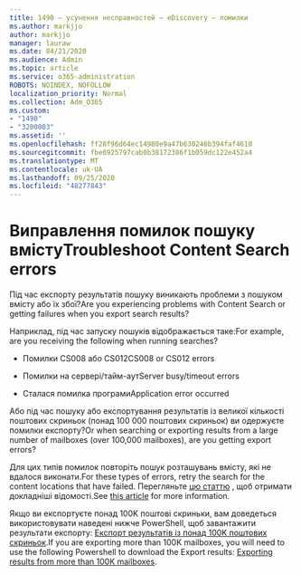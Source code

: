 ```yaml
---
title: 1490 – усунення несправностей – eDiscovery – помилки
ms.author: markjjo
author: markjjo
manager: lauraw
ms.date: 04/21/2020
ms.audience: Admin
ms.topic: article
ms.service: o365-administration
ROBOTS: NOINDEX, NOFOLLOW
localization_priority: Normal
ms.collection: Adm_O365
ms.custom:
- "1490"
- "3200003"
ms.assetid: ''
ms.openlocfilehash: ff28f96d64ec14980e9a47b630246b394faf4610
ms.sourcegitcommit: fbe6925797cab0b38172386f1b059dc122e452a4
ms.translationtype: MT
ms.contentlocale: uk-UA
ms.lasthandoff: 09/25/2020
ms.locfileid: "48277843"
---
```

# <a name="troubleshoot-content-search-errors"></a><span data-ttu-id="1a024-102">Виправлення помилок пошуку вмісту</span><span class="sxs-lookup"><span data-stu-id="1a024-102">Troubleshoot Content Search errors</span></span>

<span data-ttu-id="1a024-103">Під час експорту результатів пошуку виникають проблеми з пошуком вмісту або їх збої?</span><span class="sxs-lookup"><span data-stu-id="1a024-103">Are you experiencing problems with Content Search or getting failures when you export search results?</span></span>

<span data-ttu-id="1a024-104">Наприклад, під час запуску пошуків відображається таке:</span><span class="sxs-lookup"><span data-stu-id="1a024-104">For example, are you receiving the following when running searches?</span></span>

- <span data-ttu-id="1a024-105">Помилки CS008 або CS012</span><span class="sxs-lookup"><span data-stu-id="1a024-105">CS008 or CS012 errors</span></span>

- <span data-ttu-id="1a024-106">Помилки на сервері/тайм-аут</span><span class="sxs-lookup"><span data-stu-id="1a024-106">Server busy/timeout errors</span></span>

- <span data-ttu-id="1a024-107">Сталася помилка програми</span><span class="sxs-lookup"><span data-stu-id="1a024-107">Application error occurred</span></span>

<span data-ttu-id="1a024-108">Або під час пошуку або експортування результатів із великої кількості поштових скриньок (понад 100 000 поштових скриньок) ви одержуєте помилки експорту?</span><span class="sxs-lookup"><span data-stu-id="1a024-108">Or when searching or exporting results from a large number of mailboxes (over 100,000 mailboxes), are you getting export errors?</span></span>

<span data-ttu-id="1a024-109">Для цих типів помилок повторіть пошук розташувань вмісту, які не вдалося виконати.</span><span class="sxs-lookup"><span data-stu-id="1a024-109">For these types of errors, retry the search for the content locations that have failed.</span></span> <span data-ttu-id="1a024-110">Перегляньте  [цю статтю](https://docs.microsoft.com/microsoft-365/compliance/retry-failed-content-search) , щоб отримати докладніші відомості.</span><span class="sxs-lookup"><span data-stu-id="1a024-110">See  [this article](https://docs.microsoft.com/microsoft-365/compliance/retry-failed-content-search) for more information.</span></span>

<span data-ttu-id="1a024-111">Якщо ви експортуєте понад 100K поштові скриньки, вам доведеться використовувати наведені нижче PowerShell, щоб завантажити результати експорту:  [Експорт результатів із понад 100K поштових скриньок](https://docs.microsoft.com/microsoft-365/compliance/export-search-results?view=o365-worldwide%23exporting-results-from-more-than-100000-mailboxes).</span><span class="sxs-lookup"><span data-stu-id="1a024-111">If you are exporting more than 100K mailboxes, you will need to use the following Powershell to download the Export results:  [Exporting results from more than 100K mailboxes](https://docs.microsoft.com/microsoft-365/compliance/export-search-results?view=o365-worldwide%23exporting-results-from-more-than-100000-mailboxes).</span></span>
